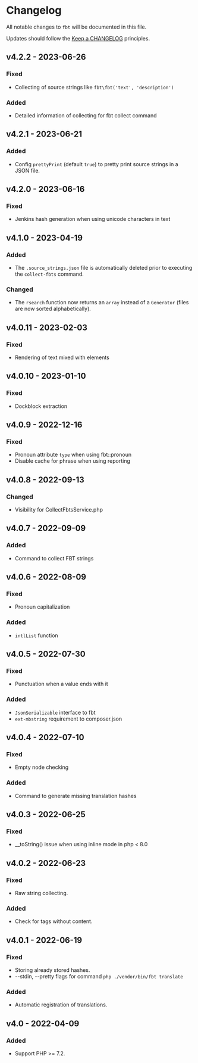# Changelog

All notable changes to `fbt` will be documented in this file.

Updates should follow the [Keep a CHANGELOG](http://keepachangelog.com/) principles.

## v4.2.2 - 2023-06-26
### Fixed
- Collecting of source strings like `fbt\fbt('text', 'description')`

### Added
- Detailed information of collecting for fbt collect command

## v4.2.1 - 2023-06-21
### Added
- Config `prettyPrint` (default `true`) to pretty print source strings in a JSON file.

## v4.2.0 - 2023-06-16
### Fixed
- Jenkins hash generation when using unicode characters in text

## v4.1.0 - 2023-04-19
### Added
- The `.source_strings.json` file is automatically deleted prior to executing the `collect-fbts` command.

### Changed
- The `rsearch` function now returns an `array` instead of a `Generator` (files are now sorted alphabetically).

## v4.0.11 - 2023-02-03
### Fixed
- Rendering of text mixed with elements

## v4.0.10 - 2023-01-10
### Fixed
- Dockblock extraction

## v4.0.9 - 2022-12-16
### Fixed
- Pronoun attribute `type` when using fbt::pronoun
- Disable cache for phrase when using reporting

## v4.0.8 - 2022-09-13
### Changed
- Visibility for CollectFbtsService.php

## v4.0.7 - 2022-09-09
### Added
- Command to collect FBT strings

## v4.0.6 - 2022-08-09
### Fixed
- Pronoun capitalization

### Added
- `intlList` function

## v4.0.5 - 2022-07-30
### Fixed
- Punctuation when a value ends with it

### Added
- `JsonSerializable` interface to fbt
- `ext-mbstring` requirement to composer.json

## v4.0.4 - 2022-07-10
### Fixed
- Empty node checking

### Added
- Command to generate missing translation hashes

## v4.0.3 - 2022-06-25
### Fixed
- __toString() issue when using inline mode in php < 8.0

## v4.0.2 - 2022-06-23

### Fixed
- Raw string collecting.

### Added
- Check for tags without content.

## v4.0.1 - 2022-06-19

### Fixed
- Storing already stored hashes.
- --stdin, --pretty flags for command `php ./vendor/bin/fbt translate`

### Added
- Automatic registration of translations.

## v4.0 - 2022-04-09

### Added
- Support PHP >= 7.2.

